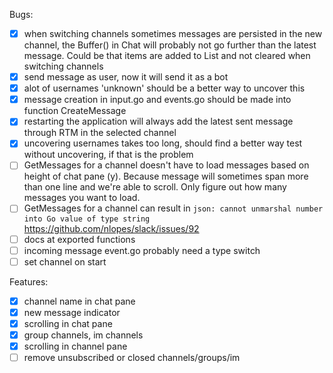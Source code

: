 Bugs:

- [x] when switching channels sometimes messages are persisted in the new
      channel, the Buffer() in Chat will probably not go further than the
      latest message. Could be that items are added to List and not cleared
      when switching channels
- [x] send message as user, now it will send it as a bot    
- [x] alot of usernames 'unknown' should be a better way to uncover this
- [x] message creation in input.go and events.go should be made into function
      CreateMessage
- [x] restarting the application will always add the latest sent message
      through RTM in the selected channel
- [x] uncovering usernames takes too long, should find a better way
      test without uncovering, if that is the problem
- [ ] GetMessages for a channel doesn't have to load messages based on height
      of chat pane (y). Because message will sometimes span more than one
      line and we're able to scroll. Only figure out how many messages you
      want to load.
- [ ] GetMessages for a channel can result in `json: cannot unmarshal number
      into Go value of type string` https://github.com/nlopes/slack/issues/92
- [ ] docs at exported functions
- [ ] incoming message event.go probably need a type switch
- [ ] set channel on start

Features:

- [x] channel name in chat pane
- [x] new message indicator
- [x] scrolling in chat pane
- [x] group channels, im channels
- [x] scrolling in channel pane
- [ ] remove unsubscribed or closed channels/groups/im
